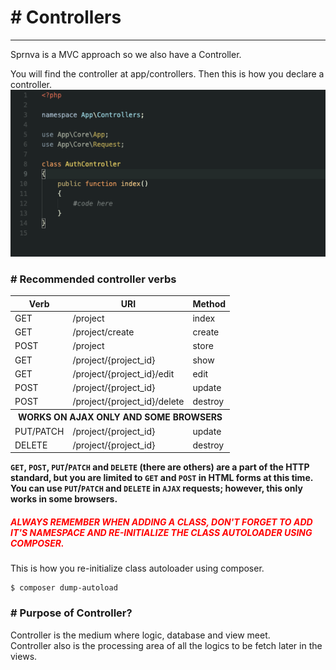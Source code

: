 # # Controllers
---
Sprnva is a MVC approach so we also have a Controller.

You will find the controller at app/controllers. Then this is how you declare a controller.
![alt text](public/storage/images/controllers.png)

### # Recommended controller verbs

<table class="table table-bordered">
    <thead>
        <tr>
            <th>Verb</th>
            <th>URI</th>
            <th>Method</th>
        </tr>
    </thead>
    <tbody>
        <tr>
            <td>GET</td>
            <td>/project</td>
            <td>index</td>
        </tr>
        <tr>
            <td>GET</td>
            <td>/project/create</td>
            <td>create</td>
        </tr>
        <tr>
            <td>POST</td>
            <td>/project</td>
            <td>store</td>
        </tr>
        <tr>
            <td>GET</td>
            <td>/project/{project_id}</td>
            <td>show</td>
        </tr>
        <tr>
            <td>GET</td>
            <td>/project/{project_id}/edit</td>
            <td>edit</td>
        </tr>
        <tr>
            <td>POST</td>
            <td>/project/{project_id}</td>
            <td>update</td>
        </tr>
        <tr>
            <td>POST</td>
            <td>/project/{project_id}/delete</td>
            <td>destroy</td>
        </tr>
        <tr>
            <th colspan="3" class="text-center">WORKS ON AJAX ONLY AND SOME BROWSERS</th>
        </tr>
        <tr>
            <td>PUT/PATCH</td>
            <td>/project/{project_id}</td>
            <td>update</td>
        </tr>
        <tr>
            <td>DELETE</td>
            <td>/project/{project_id}</td>
            <td>destroy</td>
        </tr>
    </tbody>
</table>

**`GET`, `POST`, `PUT`/`PATCH` and `DELETE` (there are others) are a part of the HTTP standard, but you are limited to `GET` and `POST` in HTML forms at this time. You can use `PUT`/`PATCH` and `DELETE` in `AJAX` requests; however, this only works in some browsers.**

##### <span style="color:red">**ALWAYS REMEMBER WHEN ADDING A CLASS, DON'T FORGET TO ADD IT'S NAMESPACE AND RE-INITIALIZE THE CLASS AUTOLOADER USING COMPOSER.**</span>

This is how you re-initialize class autoloader using composer.
```
$ composer dump-autoload
```

### # Purpose of Controller?
Controller is the medium where logic, database and view meet.<br> Controller also is the processing area of all the logics to be fetch later in the views.